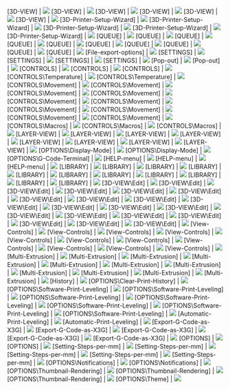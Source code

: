 [3D-VIEW] | ![](http://wiki.mattercontrol.com/images/c/cb/3D_View.png)
[3D-VIEW] | ![](http://wiki.mattercontrol.com/images/7/74/Pop_out.png)
[3D-VIEW] | ![](http://wiki.mattercontrol.com/images/b/ba/View_Controls.png)
[3D-VIEW] | ![](http://wiki.mattercontrol.com/images/1/13/3D_View-Insert.png)
[3D-VIEW] | ![](http://wiki.mattercontrol.com/images/e/ed/3D_View--Edit.png)
[3D-VIEW] | ![](http://wiki.mattercontrol.com/images/e/e5/3D_View-Export.png)
[3D-Printer-Setup-Wizard] | ![](http://wiki.mattercontrol.com/images/8/87/3D_Printer_Setup_Wizard1.png)
[3D-Printer-Setup-Wizard] | ![](http://wiki.mattercontrol.com/images/9/94/3D_Printer_Setup_Wizard2.png)
[3D-Printer-Setup-Wizard] | ![](http://wiki.mattercontrol.com/images/5/56/3D_Printer_Setup_Wizard3.png)
[3D-Printer-Setup-Wizard] | ![](http://wiki.mattercontrol.com/images/4/4f/3D_Printer_Setup_Wizard4.png)
[3D-Printer-Setup-Wizard] | ![](http://wiki.mattercontrol.com/images/3/30/3D_Printer_Setup_Wizard5.png)
[QUEUE] | ![](http://wiki.mattercontrol.com/images/9/9e/Queue_button.png)
[QUEUE] | ![](http://wiki.mattercontrol.com/images/9/9e/Queue_button.png)
[QUEUE] | ![](http://wiki.mattercontrol.com/images/c/c0/More_menu.png)
[QUEUE] | ![](http://wiki.mattercontrol.com/images/e/ea/Save_To_Library.png)
[QUEUE] | ![](http://wiki.mattercontrol.com/images/9/92/Add_Library.png)
[QUEUE] | ![](http://wiki.mattercontrol.com/images/4/46/Queue_Create.png)
[QUEUE] | ![](http://wiki.mattercontrol.com/images/a/a2/Select_a_Design_Tool_window.png)
[QUEUE] | ![](http://wiki.mattercontrol.com/images/a/ac/Queue_Buy_Materials.png)
[QUEUE] | ![](http://wiki.mattercontrol.com/images/9/94/Queue_menu.png)
[QUEUE] | ![](http://wiki.mattercontrol.com/images/7/7c/Queue_menu_expanded.png)
[File-export-options] | ![](http://wiki.mattercontrol.com/images/4/4d/3D_View-Export-Show_file.png)
[SETTINGS] | ![](http://wiki.mattercontrol.com/images/5/57/Slice_Settings-ss.png)
[SETTINGS] | ![](http://wiki.mattercontrol.com/images/4/42/Settings_Controls.png)
[SETTINGS] | ![](http://wiki.mattercontrol.com/images/9/91/Settings.png)
[SETTINGS] | ![](http://wiki.mattercontrol.com/images/7/74/Pop_out.png)
[Pop-out] | ![](http://wiki.mattercontrol.com/images/7/74/Pop_out.png)
[Pop-out] | ![](http://wiki.mattercontrol.com/images/0/0c/Popped_out.png)
[CONTROLS] | ![](http://wiki.mattercontrol.com/images/4/42/Settings_Controls.png)
[CONTROLS] | ![](http://wiki.mattercontrol.com/images/f/fc/Controls.png)
[CONTROLS] | ![](http://wiki.mattercontrol.com/images/7/74/Pop_out.png)
[CONTROLS\Temperature] | ![](http://wiki.mattercontrol.com/images/b/b0/Pencil-edit.png)
[CONTROLS\Temperature] | ![](http://wiki.mattercontrol.com/images/4/43/Temperature_Shortcut_Presets-ss.png)
[CONTROLS\Movement] | ![](http://wiki.mattercontrol.com/images/8/8e/Home_buttons-ss.png)
[CONTROLS\Movement] | ![](http://wiki.mattercontrol.com/images/e/e0/Axis_Motion_Buttons-ss.png)
[CONTROLS\Movement] | ![](http://wiki.mattercontrol.com/images/a/ab/Distance_selector-ss.png)
[CONTROLS\Movement] | ![](http://wiki.mattercontrol.com/images/9/99/Extruder_Motion_Buttons-ss.png)
[CONTROLS\Movement] | ![](http://wiki.mattercontrol.com/images/8/81/Length_selector-ss.png)
[CONTROLS\Movement] | ![](http://wiki.mattercontrol.com/images/1/1e/Multi-Extruder_Motion_Buttons-ss.png)
[CONTROLS\Movement] | ![](http://wiki.mattercontrol.com/images/d/d7/Keyboard_icon.png)
[CONTROLS\Movement] | ![](http://wiki.mattercontrol.com/images/b/b0/Pencil-edit.png)
[CONTROLS\Movement] | ![](http://wiki.mattercontrol.com/images/b/b5/Current_Position_Monitor-ss.png)
[CONTROLS\Movement] | ![](http://wiki.mattercontrol.com/images/1/13/Release-ss.png)
[CONTROLS\Macros] | ![](http://wiki.mattercontrol.com/images/b/b0/Pencil-edit.png)
[CONTROLS\Macros] | ![](http://wiki.mattercontrol.com/images/e/ef/Macros-Presets-blank-ss.png)
[CONTROLS\Macros] | ![](http://wiki.mattercontrol.com/images/7/7c/Macros-Editor-ss.png)
[LAYER-VIEW] | ![](http://wiki.mattercontrol.com/images/b/b2/LAYER_VIEW.png)
[LAYER-VIEW] | ![](http://wiki.mattercontrol.com/images/7/74/Pop_out.png)
[LAYER-VIEW] | ![](http://wiki.mattercontrol.com/images/7/7c/3D_View-Controls.png)
[LAYER-VIEW] | ![](http://wiki.mattercontrol.com/images/a/a7/2D_3D.png)
[LAYER-VIEW] | ![](http://wiki.mattercontrol.com/images/6/63/Generate.png)
[LAYER-VIEW] | ![](http://wiki.mattercontrol.com/images/c/c5/LAYER_VIEW-Sidebar.png)
[LAYER-VIEW] | ![](http://wiki.mattercontrol.com/images/f/f7/LAYER_VIEW-MODEL.png)
[LAYER-VIEW] | ![](http://wiki.mattercontrol.com/images/0/05/LAYER_VIEW-DISPLAY.png)
[OPTIONS\Display-Mode] | ![](http://wiki.mattercontrol.com/images/9/94/DM3.png)
[OPTIONS\Display-Mode] | ![](http://wiki.mattercontrol.com/images/6/60/DM2.png)
[OPTIONS\G-Code-Terminal] | ![](http://wiki.mattercontrol.com/images/b/b3/Show_Terminal.png)
[HELP-menu] | ![](http://wiki.mattercontrol.com/images/2/20/Report_a_Bug.png)
[HELP-menu] | ![](http://wiki.mattercontrol.com/images/e/eb/Check_for_Update.png)
[HELP-menu] | ![](http://wiki.mattercontrol.com/images/1/1f/About_MatterControl.png)
[LIBRARY] | ![](http://wiki.mattercontrol.com/images/7/79/Local_Library.png)
[LIBRARY] | ![](http://wiki.mattercontrol.com/images/3/3f/Cloud_Library.png)
[LIBRARY] | ![](http://wiki.mattercontrol.com/images/9/9f/Purchased.png)
[LIBRARY] | ![](http://wiki.mattercontrol.com/images/d/d8/Shared_with_Me.png)
[LIBRARY] | ![](http://wiki.mattercontrol.com/images/a/a1/Downloads.png)
[LIBRARY] | ![](http://wiki.mattercontrol.com/images/7/78/Open_Library.png)
[LIBRARY] | ![](http://wiki.mattercontrol.com/images/6/6f/Library_Breadcrumb.png)
[LIBRARY] | ![](http://wiki.mattercontrol.com/images/8/8f/Library_View_Print.png)
[LIBRARY] | ![](http://wiki.mattercontrol.com/images/9/92/Add_Library.png)
[LIBRARY] | ![](http://wiki.mattercontrol.com/images/0/09/Create_Folder_Library.png)
[LIBRARY] | ![](http://wiki.mattercontrol.com/images/4/41/Rename_Item_box.png)
[3D-VIEW\Edit] | ![](http://wiki.mattercontrol.com/images/b/ba/View_Controls.png)
[3D-VIEW\Edit] | ![](http://wiki.mattercontrol.com/images/5/51/Undo_Redo.png)
[3D-VIEW\Edit] | ![](http://wiki.mattercontrol.com/images/a/a8/Edit-Rotate.png)
[3D-VIEW\Edit] | ![](http://wiki.mattercontrol.com/images/5/54/Edit-Scale.png)
[3D-VIEW\Edit] | ![](http://wiki.mattercontrol.com/images/1/17/Edit-Mirror.png)
[3D-VIEW\Edit] | ![](http://wiki.mattercontrol.com/images/3/30/Edit-Materials.png)
[3D-VIEW\Edit] | ![](http://wiki.mattercontrol.com/images/a/a2/Edit-Display.png)
[3D-VIEW\Edit] | ![](http://wiki.mattercontrol.com/images/e/e6/Edit-Show_Print_Bed-example.gif)
[3D-VIEW\Edit] | ![](http://wiki.mattercontrol.com/images/e/ea/Edit-Show_Print_Area-example.gif)
[3D-VIEW\Edit] | ![](http://wiki.mattercontrol.com/images/d/dc/Snap_Grid-ss.png)
[3D-VIEW\Edit] | ![](http://wiki.mattercontrol.com/images/1/13/3D_View-Insert.png)
[3D-VIEW\Edit] | ![](http://wiki.mattercontrol.com/images/e/e9/Edit-Ungroup.png)
[3D-VIEW\Edit] | ![](http://wiki.mattercontrol.com/images/6/6d/Edit-Group.png)
[3D-VIEW\Edit] | ![](http://wiki.mattercontrol.com/images/b/ba/Edit-Align.png)
[3D-VIEW\Edit] | ![](http://wiki.mattercontrol.com/images/d/dd/Edit-Arrange.png)
[3D-VIEW\Edit] | ![](http://wiki.mattercontrol.com/images/f/f5/Edit-Copy.png)
[3D-VIEW\Edit] | ![](http://wiki.mattercontrol.com/images/8/80/Edit-Remove.png)
[3D-VIEW\Edit] | ![](http://wiki.mattercontrol.com/images/b/b9/Edit-Cancel.png)
[3D-VIEW\Edit] | ![](http://wiki.mattercontrol.com/images/9/90/Edit-Save.png)
[3D-VIEW\Edit] | ![](http://wiki.mattercontrol.com/images/4/43/Edit-Save-As.png)
[View-Controls] | ![](http://wiki.mattercontrol.com/images/b/ba/View_Controls.png)
[View-Controls] | ![](http://wiki.mattercontrol.com/images/e/ee/3D_View-Controls-Reset.png)
[View-Controls] | ![](http://wiki.mattercontrol.com/images/d/d2/3D_View-Controls-Rotate.png)
[View-Controls] | ![](http://wiki.mattercontrol.com/images/7/76/3D_View-Rotate-example.gif)
[View-Controls] | ![](http://wiki.mattercontrol.com/images/b/b6/3D_View-Controls-Move.png)
[View-Controls] | ![](http://wiki.mattercontrol.com/images/7/70/3D_View-Move-example.gif)
[View-Controls] | ![](http://wiki.mattercontrol.com/images/1/18/3D_View-Controls-Zoom.png)
[View-Controls] | ![](http://wiki.mattercontrol.com/images/a/a5/3D_View-Zoom-example.gif)
[View-Controls] | ![](http://wiki.mattercontrol.com/images/7/7f/Edit-View_Controls.png)
[View-Controls] | ![](http://wiki.mattercontrol.com/images/9/97/Edit-Arrow.png)
[View-Controls] | ![](http://wiki.mattercontrol.com/images/f/fb/Edit-Select_Part-example.gif)
[Multi-Extrusion] | ![](http://wiki.mattercontrol.com/images/1/18/Multiextrusion1.png)
[Multi-Extrusion] | ![](http://wiki.mattercontrol.com/images/9/96/Multiextrusion2.png)
[Multi-Extrusion] | ![](http://wiki.mattercontrol.com/images/6/6c/Multiextrusion3.png)
[Multi-Extrusion] | ![](http://wiki.mattercontrol.com/images/0/0e/Multiextrusion4.png)
[Multi-Extrusion] | ![](http://wiki.mattercontrol.com/images/1/11/Multiextrusion5.png)
[Multi-Extrusion] | ![](http://wiki.mattercontrol.com/images/6/66/Multiextrusion6.png)
[Multi-Extrusion] | ![](http://wiki.mattercontrol.com/images/9/97/Multiextrusion7.png)
[Multi-Extrusion] | ![](http://wiki.mattercontrol.com/images/5/5f/Wipe_Tower_Shield.png)
[Multi-Extrusion] | ![](http://wiki.mattercontrol.com/images/4/40/Multiextrusion8.png)
[Multi-Extrusion] | ![](http://wiki.mattercontrol.com/images/5/5a/Multiextrusion9.jpg)
[Multi-Extrusion] | ![](http://wiki.mattercontrol.com/images/6/6c/Multiextrusion10.jpg)
[History] | ![](http://wiki.mattercontrol.com/images/5/57/CPH2.png)
[OPTIONS\Clear-Print-History] | ![](http://wiki.mattercontrol.com/images/5/57/CPH2.png)
[OPTIONS\Software-Print-Leveling] | ![](http://wiki.mattercontrol.com/images/5/55/SPL.gif)
[OPTIONS\Software-Print-Leveling] | ![](http://wiki.mattercontrol.com/images/b/b0/Pencil-edit.png)
[OPTIONS\Software-Print-Leveling] | ![](http://wiki.mattercontrol.com/images/4/4f/SPL8.png)
[OPTIONS\Software-Print-Leveling] | ![](http://wiki.mattercontrol.com/images/c/c7/SPL3.png)
[OPTIONS\Software-Print-Leveling] | ![](http://wiki.mattercontrol.com/images/a/ab/SPL4.png)
[OPTIONS\Software-Print-Leveling] | ![](http://wiki.mattercontrol.com/images/d/d2/SPL5.png)
[OPTIONS\Software-Print-Leveling] | ![](http://wiki.mattercontrol.com/images/9/98/SPL6.png)
[Automatic-Print-Leveling] | ![](http://wiki.mattercontrol.com/images/c/c2/Leveling-location.png)
[Automatic-Print-Leveling] | ![](http://wiki.mattercontrol.com/images/e/e6/13-point-leveling.png)
[Export-G-Code-as-X3G] | ![](http://wiki.mattercontrol.com/images/4/49/X3gexport1.png)
[Export-G-Code-as-X3G] | ![](http://wiki.mattercontrol.com/images/e/e5/X3gexport2.png)
[Export-G-Code-as-X3G] | ![](http://wiki.mattercontrol.com/images/e/e1/X3gexport3.png)
[Export-G-Code-as-X3G] | ![](http://wiki.mattercontrol.com/images/d/d9/X3gexport4.png)
[Export-G-Code-as-X3G] | ![](http://wiki.mattercontrol.com/images/e/ef/X3gexport5.png)
[OPTIONS] | ![](http://wiki.mattercontrol.com/images/4/42/Settings_Controls.png)
[OPTIONS] | ![](http://wiki.mattercontrol.com/images/8/8b/Options.png)
[Setting-Steps-per-mm] | ![](http://wiki.mattercontrol.com/images/b/b2/Set_eeprom2.png)
[Setting-Steps-per-mm] | ![](http://wiki.mattercontrol.com/images/4/42/Settings_Controls.png)
[Setting-Steps-per-mm] | ![](http://wiki.mattercontrol.com/images/8/8b/Options.png)
[Setting-Steps-per-mm] | ![](http://wiki.mattercontrol.com/images/9/9c/EEProm_configure.png)
[Setting-Steps-per-mm] | ![](http://wiki.mattercontrol.com/images/a/ae/Set_eeprom5.png)
[OPTIONS\Notifications] | ![](http://wiki.mattercontrol.com/images/9/9c/EEProm_configure.png)
[OPTIONS\Notifications] | ![](http://wiki.mattercontrol.com/images/e/ea/SMS.png)
[OPTIONS\Thumbnail-Rendering] | ![](http://wiki.mattercontrol.com/images/a/a6/TR2.png)
[OPTIONS\Thumbnail-Rendering] | ![](http://wiki.mattercontrol.com/images/1/11/TR4.png)
[OPTIONS\Thumbnail-Rendering] | ![](http://wiki.mattercontrol.com/images/3/3c/TR3.png)
[OPTIONS\Theme] | ![](http://wiki.mattercontrol.com/images/2/20/TD21.png)
